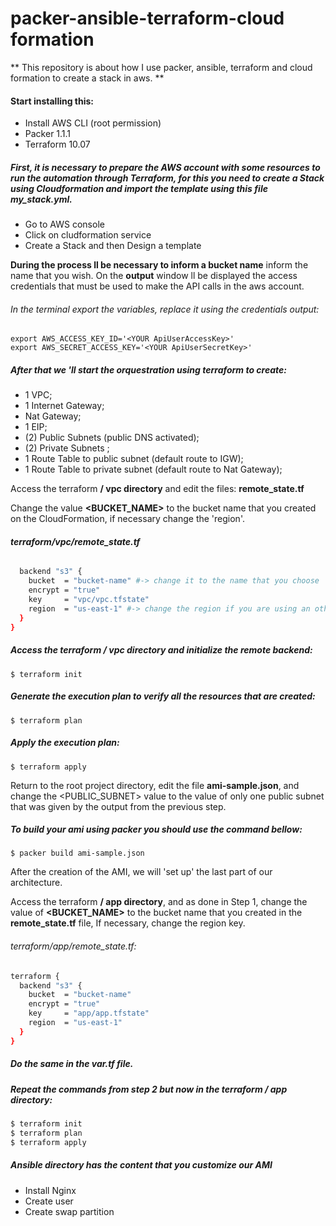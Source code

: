 # packer-ansible-terraform-cloud formation

** This repository is about how I use packer, ansible, terraform and cloud formation to create a stack in aws. **

#### Start installing this:

- Install AWS CLI (root permission)
- Packer  1.1.1
- Terraform 10.07


##### First, it is necessary to prepare the AWS account with some resources to run the automation through Terraform, for this you need to create a **Stack** using Cloudformation and import the template using this file **my_stack.yml.**

- Go to AWS console
- Click on cludformation service
- Create a Stack and then Design a template

**During the process ll be necessary to inform a bucket name** inform the name that you wish.
On the **output** window ll be displayed the access credentials that must be used to make the API calls in the aws account.

###### In the terminal export the variables, replace it using the credentials output:

```
export AWS_ACCESS_KEY_ID='<YOUR ApiUserAccessKey>'
export AWS_SECRET_ACCESS_KEY='<YOUR ApiUserSecretKey>'
```
##### After that we 'll start the orquestration using **terraform** to create:

- 1 VPC;
- 1 Internet Gateway;
- Nat Gateway;
- 1 EIP;
- (2) Public Subnets (public DNS activated);
- (2) Private Subnets ;
- 1 Route Table to public subnet (default route to IGW);
- 1 Route Table to private subnet (default route to Nat Gateway);


Access the terraform **/ vpc directory** and edit the files: **remote_state.tf**

Change the value **<BUCKET_NAME>** to the bucket name that you created on the CloudFormation, if necessary change the 'region'.

###### **terraform/vpc/remote_state.tf** 
```sh
  backend "s3" {
    bucket  = "bucket-name" #-> change it to the name that you choose
    encrypt = "true"
    key     = "vpc/vpc.tfstate"
    region  = "us-east-1" #-> change the region if you are using an other region
  }
}
```
##### Access the terraform / vpc directory and initialize the remote backend:
```$ terraform init ```

##### Generate the execution plan to verify all the resources that are created:
```$ terraform plan```

##### Apply the execution plan:
```$ terraform apply ```

 Return to the root project  directory, edit the file **ami-sample.json**, and change the <PUBLIC_SUBNET> value to the value of only one public subnet that was given by the output from the previous step.

##### To build your ami using packer you should use the command bellow:

```$ packer build ami-sample.json ```

After the creation of the AMI, we will 'set up' the last part of our architecture.

 Access the terraform **/ app directory**, and as done in Step 1, change the value of **<BUCKET_NAME>** to the bucket name that you created in the **remote_state.tf** file, If necessary, change the region key.

###### terraform/app/remote_state.tf:

```sh
terraform {
  backend "s3" {
    bucket  = "bucket-name"
    encrypt = "true"
    key     = "app/app.tfstate"
    region  = "us-east-1"
  }
}
```
##### Do the same in the var.tf file.

##### Repeat the commands from step 2 but now in the terraform / app directory:
```sh
$ terraform init
$ terraform plan
$ terraform apply
```


##### Ansible directory has the content that you customize our AMI 
- Install Nginx
- Create user
- Create swap partition

